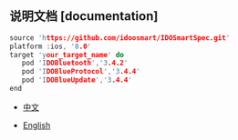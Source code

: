 ## 说明文档 [documentation]


```c
source 'https://github.com/idoosmart/IDOSmartSpec.git'
platform :ios, '8.0'
target 'your_target_name' do
   pod 'IDOBluetooth','3.4.2'
   pod 'IDOBlueProtocol','3.4.4'
   pod 'IDOBlueUpdate','3.4.4'
end
```


* [中文](https://idoosmart.github.io/IDOGitBook/zh/)      

* [English](https://idoosmart.github.io/IDOGitBook/en/)
